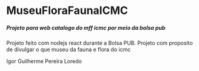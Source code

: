 # MuseuFloraFaunaICMC
<h5> Projeto para web catalogo do mff icmc por meio da bolsa pub </h5>



Projeto feito com nodejs react durante a Bolsa PUB. Projeto com proposito de divulgar o que museu da fauna e flora do icmc

Igor Guilherme Pereira Loredo
